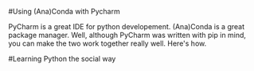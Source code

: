 #Using (Ana)Conda with Pycharm

PyCharm is a great IDE for python developement. (Ana)Conda is a great package manager. Well, although PyCharm was written with pip in mind, you can make the two work together really well. Here's how.

#Learning Python the social way


